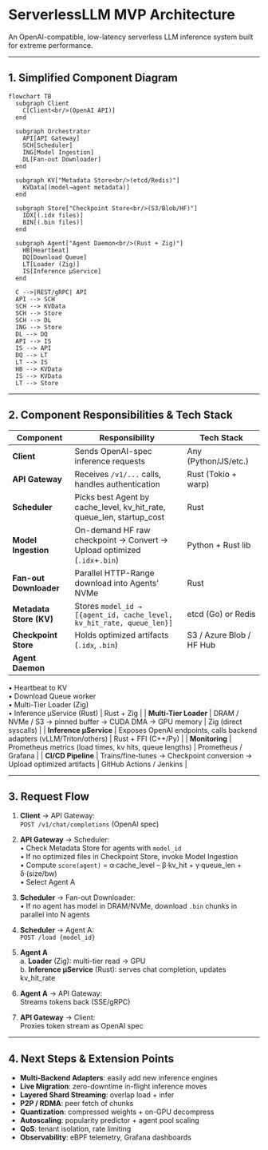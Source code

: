 # ServerlessLLM MVP Architecture

An OpenAI-compatible, low-latency serverless LLM inference system built for extreme performance.

---

## 1. Simplified Component Diagram

```mermaid
flowchart TB
  subgraph Client
    C[Client<br/>(OpenAI API)]
  end

  subgraph Orchestrator
    API[API Gateway]
    SCH[Scheduler]
    ING[Model Ingestion]
    DL[Fan-out Downloader]
  end

  subgraph KV["Metadata Store<br/>(etcd/Redis)"]
    KVData[(model→agent metadata)]
  end

  subgraph Store["Checkpoint Store<br/>(S3/Blob/HF)"]
    IDX[(.idx files)]
    BIN[(.bin files)]
  end

  subgraph Agent["Agent Daemon<br/>(Rust + Zig)"]
    HB[Heartbeat]
    DQ[Download Queue]
    LT[Loader (Zig)]
    IS[Inference μService]
  end

  C -->|REST/gRPC| API
  API --> SCH
  SCH --> KVData
  SCH --> Store
  SCH --> DL
  ING --> Store
  DL --> DQ
  API --> IS
  IS --> API
  DQ --> LT
  LT --> IS
  HB --> KVData
  IS --> KVData
  LT --> Store
```

---

## 2. Component Responsibilities & Tech Stack

| Component               | Responsibility                                                           | Tech Stack               |
| ----------------------- | ------------------------------------------------------------------------ | ------------------------ |
| **Client**              | Sends OpenAI-spec inference requests                                     | Any (Python/JS/etc.)     |
| **API Gateway**         | Receives `/v1/...` calls, handles authentication                         | Rust (Tokio + warp)      |
| **Scheduler**           | Picks best Agent by cache_level, kv_hit_rate, queue_len, startup_cost    | Rust                     |
| **Model Ingestion**     | On-demand HF raw checkpoint → Convert → Upload optimized (`.idx`+`.bin`) | Python + Rust lib        |
| **Fan-out Downloader**  | Parallel HTTP-Range download into Agents’ NVMe                           | Rust                     |
| **Metadata Store (KV)** | Stores `model_id → [{agent_id, cache_level, kv_hit_rate, queue_len}]`    | etcd (Go) or Redis       |
| **Checkpoint Store**    | Holds optimized artifacts (`.idx`, `.bin`)                               | S3 / Azure Blob / HF Hub |
| **Agent Daemon**        |

• Heartbeat to KV  
 • Download Queue worker  
 • Multi-Tier Loader (Zig)  
 • Inference μService (Rust) | Rust + Zig |
| **Multi-Tier Loader** | DRAM / NVMe / S3 → pinned buffer → CUDA DMA → GPU memory | Zig (direct syscalls) |
| **Inference μService** | Exposes OpenAI endpoints, calls backend adapters (vLLM/Triton/others) | Rust + FFI (C++/Py) |
| **Monitoring** | Prometheus metrics (load times, kv hits, queue lengths) | Prometheus / Grafana |
| **CI/CD Pipeline** | Trains/fine-tunes → Checkpoint conversion → Upload optimized artifacts | GitHub Actions / Jenkins |

---

## 3. Request Flow

1. **Client** → API Gateway:  
   `POST /v1/chat/completions` (OpenAI spec)

2. **API Gateway** → Scheduler:  
   • Check Metadata Store for agents with `model_id`  
   • If no optimized files in Checkpoint Store, invoke Model Ingestion  
   • Compute `score(agent)` = α·cache_level – β·kv_hit + γ·queue_len + δ·(size/bw)  
   • Select Agent A

3. **Scheduler** → Fan-out Downloader:  
   • If no agent has model in DRAM/NVMe, download `.bin` chunks in parallel into N agents

4. **Scheduler** → Agent A:  
   `POST /load {model_id}`

5. **Agent A**  
   a. **Loader** (Zig): multi-tier read → GPU  
   b. **Inference μService** (Rust): serves chat completion, updates kv_hit_rate

6. **Agent A** → API Gateway:  
   Streams tokens back (SSE/gRPC)

7. **API Gateway** → Client:  
   Proxies token stream as OpenAI spec

---

## 4. Next Steps & Extension Points

- **Multi-Backend Adapters**: easily add new inference engines
- **Live Migration**: zero-downtime in-flight inference moves
- **Layered Shard Streaming**: overlap load + infer
- **P2P / RDMA**: peer fetch of chunks
- **Quantization**: compressed weights + on-GPU decompress
- **Autoscaling**: popularity predictor + agent pool scaling
- **QoS**: tenant isolation, rate limiting
- **Observability**: eBPF telemetry, Grafana dashboards
